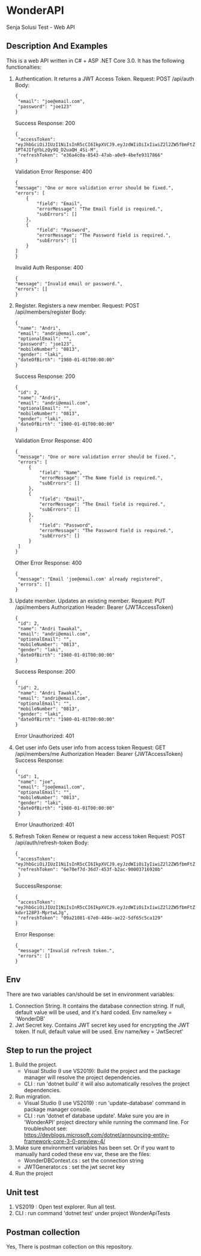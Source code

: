 # WonderAPI
Senja Solusi Test - Web API

## Description And Examples
This is a web API written in C# + ASP .NET Core 3.0. It has the following functionalties:
1. Authentication. 
   It returns a JWT Access Token.
   Request: POST /api/auth 
   Body:
   ```
   {
    "email": "joe@email.com",
    "password": "joe123"
   }
   ```
   Success Response: 200
   ```
   {
    "accessToken": "eyJhbGciOiJIUzI1NiIsInR5cCI6IkpXVCJ9.eyJzdWIiOiIxIiwiZ2l2ZW5fbmFtZSI6ImpvZSIsImJpcnRoZGF0ZSI6IjAxLzAxLzE5ODAgMDA6MDA6MDAiLCJnZW5kZXIiOiJsYWtpIiwibmJmIjoxNTgxMzA0NzE3LCJleHAiOjE1ODEzMDgzMTd9.PiywXr43NImXf-1PT4JIfgYbLzQy9Q_D2uaQH_4Si-M",
    "refreshToken": "e36a4c0a-8543-47ab-a0e9-4befe9317866"
   }
    ```
    Validation Error Response: 400
    ```
    {
    "message": "One or more validation error should be fixed.",
    "errors": [
        {
            "field": "Email",
            "errorMessage": "The Email field is required.",
            "subErrors": []
        },
        {
            "field": "Password",
            "errorMessage": "The Password field is required.",
            "subErrors": []
        }
    ]
    }
    ```
    Invalid Auth Response: 400
    ```
    {
    "message": "Invalid email or password.",
    "errors": []
    }
    ```
    
2. Register.
   Registers a new member.
   Request: POST /api/members/register
   Body:
   ```
   { 
    "name": "Andri",
    "email": "andri@email.com",
    "optionalEmail": "",
    "password": "joe123",
    "mobileNumber": "0813",
    "gender": "laki",
    "dateOfBirth": "1980-01-01T00:00:00"
   }
   ```
   Success Response: 200
   ```
   {
    "id": 2,
    "name": "Andri",
    "email": "andri@email.com",
    "optionalEmail": "",
    "mobileNumber": "0813",
    "gender": "laki",
    "dateOfBirth": "1980-01-01T00:00:00"
   }
   ```
   Validation Error Response: 400
   ```
   {
    "message": "One or more validation error should be fixed.",
    "errors": [
        {
            "field": "Name",
            "errorMessage": "The Name field is required.",
            "subErrors": []
        },
        {
            "field": "Email",
            "errorMessage": "The Email field is required.",
            "subErrors": []
        },
        {
            "field": "Password",
            "errorMessage": "The Password field is required.",
            "subErrors": []
        }
    ]
   }
   ```
   Other Error Response: 400
   ```
   {
    "message": "Email 'joe@email.com' already registered",
    "errors": []
   }
   ```
3. Update member.
   Updates an existing member.
   Request: PUT /api/members
   Authorization Header: Bearer {JWTAccessToken}
   ```
   {
    "id": 2,
    "name": "Andri Tawakal",
    "email": "andri@email.com",
    "optionalEmail": "",
    "mobileNumber": "0813",
    "gender": "laki",
    "dateOfBirth": "1980-01-01T00:00:00"
   }
   ```
   Success Response: 200
   ```
   {
    "id": 2,
    "name": "Andri Tawakal",
    "email": "andri@email.com",
    "optionalEmail": "",
    "mobileNumber": "0813",
    "gender": "laki",
    "dateOfBirth": "1980-01-01T00:00:00"
   }
   ```
   Error Unauthorized: 401 
   
4. Get user info
   Gets user info from access token
   Request: GET /api/members/me
   Authorization Header: Bearer {JWTAccessToken}
   Success Response: 
   ```
   {
    "id": 1,
    "name": "joe",
    "email": "joe@email.com",
    "optionalEmail": "",
    "mobileNumber": "0813",
    "gender": "laki",
    "dateOfBirth": "1980-01-01T00:00:00"
    }
   ```
   Error Unauthorized: 401 
5. Refresh Token
   Renew or request a new access token
   Request: POST /api/auth/refresh-token
   Body:
   ```
   {
    "accessToken": "eyJhbGciOiJIUzI1NiIsInR5cCI6IkpXVCJ9.eyJzdWIiOiIyIiwiZ2l2ZW5fbmFtZSI6ImpvZSIsImJpcnRoZGF0ZSI6IjAxLzAxLzE5ODAgMDA6MDA6MDAiLCJnZW5kZXIiOiJsYWtpIiwibmJmIjoxNTgwNzg5Mzc1LCJleHAiOjE1ODA3OTI5NzV9.7U0RECg74x8S17WWOKtoIKjRE9VcZcr4YvXwYjfGC28",
    "refreshToken": "6e70ef7d-36d7-453f-b2ac-90003716920b"
    }
    ```
   SuccessResponse:
   ```
   {
    "accessToken": "eyJhbGciOiJIUzI1NiIsInR5cCI6IkpXVCJ9.eyJzdWIiOiIxIiwiZ2l2ZW5fbmFtZSI6ImpvZSIsImJpcnRoZGF0ZSI6IjAxLzAxLzE5ODAgMDA6MDA6MDAiLCJnZW5kZXIiOiJsYWtpIiwibmJmIjoxNTgxMzA2MDE3LCJleHAiOjE1ODEzMDk2MTd9.YfYSpprQ_kC8Uc_-67R_X4m3-kdvr128P3-MprtwLJg",
    "refreshToken": "09a21081-67e0-449e-ae22-5df65c5ca129"
   }
   ```
   Error Response:
   ```
   {
    "message": "Invalid refresh token.",
    "errors": []
   }
   ```
   
## Env
There are two variables can/should be set in environment variables:
1. Connection String. 
   It contains the database connection string. If null, default value will be used, and it's hard coded.
   Env name/key = 'WonderDB'
2. Jwt Secret key.
   Contains JWT secret key used for encrypting the JWT token. If null, default value will be used.
   Env name/key = 'JwtSecret'

## Step to run the project
1. Build the project.
   - Visual Studio (I use VS2019): Build the project and the package manager will resolve the project dependencies.
   - CLI : run 'dotnet build' it will also automatically resolves the project dependencies.
2. Run migration.
   - Visual Studio (I use VS2019) : run 'update-database' command in package manager console.
   - CLI : run 'dotnet ef database update'. Make sure you are in 'WonderAPI' project directory while running the command line.
     For troubleshoot see: https://devblogs.microsoft.com/dotnet/announcing-entity-framework-core-3-0-preview-4/ 
3. Make sure environment variables has been set.
   Or if you want to manually hard coded these env var, these are the files:
   - WonderDBContext.cs : set the connection string
   - JWTGenerator.cs : set the jwt secret key
4. Run the project

## Unit test
1. VS2019 : Open test explorer. Run all test.
2. CLI : run command 'dotnet test' under project WonderApiTests

## Postman collection
Yes, There is postman collection on this repository.
